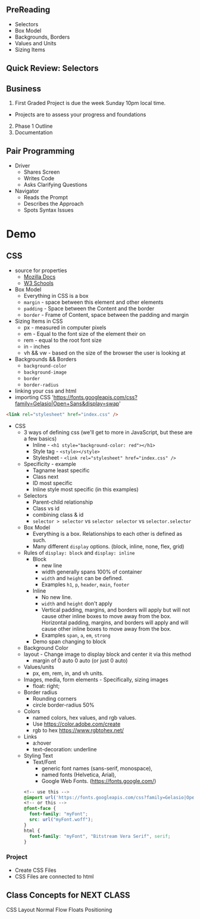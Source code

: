## PreReading
- Selectors 
- Box Model
- Backgrounds, Borders
- Values and Units
- Sizing Items

## Quick Review: Selectors

## Business 
1. First Graded Project is due the week Sunday 10pm local time.
- Projects are to assess your progress and foundations 
2. Phase 1 Outline 
3. Documentation 

## Pair Programming 
- Driver
    - Shares Screen
    - Writes Code
    - Asks Clarifying Questions 
- Navigator 
    - Reads the Prompt 
    - Describes the Approach 
    - Spots Syntax Issues 

# Demo
## CSS 
- source for properties
    - [Mozilla Docs](https://developer.mozilla.org/en-US/docs/Web/CSS/CSS_Properties_Reference)
    - [W3 Schools](https://www.w3schools.com/cssref/)
- Box Model
    - Everything in CSS is a box 
    - `margin` - space between this element and other elements 
    - `padding` - Space between the Content and the border 
    - `border` - Frame of Content, space between the padding and margin
- Sizing Items in CSS
    - px - measured in computer pixels
    - em - Equal to the font size of the element their on
    - rem - equal to the root font size 
    - in - inches
    - vh && vw - based on the size of the browser the user is looking at  
- Backgrounds && Borders
    - `background-color`
    - `background-image`
    - `border`
    - `border-radius`
- linking your css and html
- importing CSS 'https://fonts.googleapis.com/css?family=Gelasio|Open+Sans&display=swap'

```html 
<link rel="stylesheet" href="index.css" />
```

- CSS
  - 3 ways of defining css (we'll get to more in JavaScript, but these are a few basics)
    - Inline - `<h1 style="background-color: red"></h1>`
    - Style tag - `<style></style>`
    - Stylesheet - `<link rel="stylesheet" href="index.css" />`
  - Specificity - example
    - Tagname least specific
    - Class next
    - ID most specific
    - Inline style most specific (in this examples)
  - Selectors
    - Parent-child relationship
    - Class vs id
    - combining class & id
    - `selector > selector` vs `selector selector` vs `selector.selector`
  - Box Model
    - Everything is a box.  Relationships to each other is defined as such.
    - Many different `display` options. (block, inline, none, flex, grid)
  - Rules of `display: block` and `display: inline`
    - Block
      - new line
      - width generally spans 100% of container
      - `width` and `height` can be defined.
      - Examples `h1`, `p`, `header`, `main`, `footer`
    - Inline
      - No new line.
      - `width` and `height` don't apply
      - Vertical padding, margins, and borders will apply but will not cause other inline boxes to move away from the box.
      Horizontal padding, margins, and borders will apply and will cause other inline boxes to move away from the box.
      - Examples `span`, `a`, `em`, `strong`
    - Demo span changing to block
  - Background Color
  - layout - Change image to display block and center it via this method
    -  margin of 0 auto 0 auto (or just 0 auto)
  - Values/units
    - px, em, rem, in, and vh units.
  - Images, media, form elements - Specifically, sizing images
    - float: right;
  - Border radius
    - Rounding corners
    - circle border-radius 50%
  - Colors
    - named colors, hex values, and rgb values.
    - Use https://color.adobe.com/create
    - rgb to hex https://www.rgbtohex.net/
  - Links
    - a:hover
    - text-decoration: underline
  - Styling Text
    - Text/Font
      - generic font names (sans-serif, monospace), 
      - named fonts (Helvetica, Arial), 
      - Google Web Fonts. (https://fonts.google.com/)
    ```css
    <!-- use this -->
    @import url('https://fonts.googleapis.com/css?family=Gelasio|Open+Sans&display=swap');
    <!-- or this -->
    @font-face {
      font-family: "myFont";
      src: url("myFont.woff");
    }
    html {
      font-family: "myFont", "Bitstream Vera Serif", serif;
    }
    ```

### Project 
- Create CSS Files  
- CSS Files are connected to html 

## Class Concepts for NEXT CLASS
CSS Layout
Normal Flow
Floats
Positioning